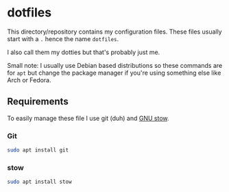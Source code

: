 # dotfiles

This directory/repository contains my configuration files. These files usually start with a `.` hence the name `dotfiles`.

I also call them my dotties but that's probably just me.

Small note:
I usually use Debian based distributions so these commands are for `apt`
but change the package manager if you're using something else like Arch or Fedora.

## Requirements

To easily manage these file I use git (duh) and [GNU stow](https://www.gnu.org/software/stow/).

### Git

```sh
sudo apt install git
```

### stow

```sh
sudo apt install stow
```
